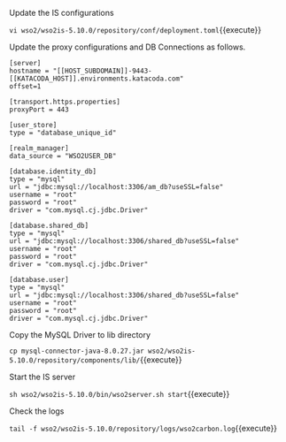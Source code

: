Update the IS configurations 

`vi wso2/wso2is-5.10.0/repository/conf/deployment.toml`{{execute}}

Update the proxy configurations and DB Connections as follows. 

```
[server]
hostname = "[[HOST_SUBDOMAIN]]-9443-[[KATACODA_HOST]].environments.katacoda.com"
offset=1

[transport.https.properties]
proxyPort = 443

[user_store]
type = "database_unique_id"

[realm_manager]
data_source = "WSO2USER_DB"

[database.identity_db]
type = "mysql"
url = "jdbc:mysql://localhost:3306/am_db?useSSL=false"
username = "root"
password = "root"
driver = "com.mysql.cj.jdbc.Driver"

[database.shared_db]
type = "mysql"
url = "jdbc:mysql://localhost:3306/shared_db?useSSL=false"
username = "root"
password = "root"
driver = "com.mysql.cj.jdbc.Driver"

[database.user]
type = "mysql"
url = "jdbc:mysql://localhost:3306/shared_db?useSSL=false"
username = "root"
password = "root"
driver = "com.mysql.cj.jdbc.Driver"

```

Copy the MySQL Driver to lib directory

`cp mysql-connector-java-8.0.27.jar wso2/wso2is-5.10.0/repository/components/lib/`{{execute}}

Start the IS server

`sh wso2/wso2is-5.10.0/bin/wso2server.sh start`{{execute}}

Check the logs

`tail -f wso2/wso2is-5.10.0/repository/logs/wso2carbon.log`{{execute}}

